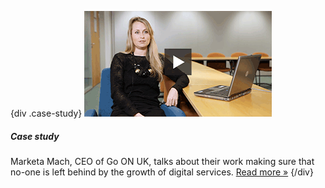 {div .case-study}
[![Watch the video](/assets/images/strategy/case-studies/assisted-digital/marketa.png)](case-studies/assisted-digital/ "Read the 'Assisted digital' case study")

##### Case study

Marketa Mach, CEO of Go ON UK, talks about their work making sure that no-one is left behind by the growth of digital services. [Read more »](case-studies/assisted-digital/ "Read the 'Assisted digital' case study")
{/div}